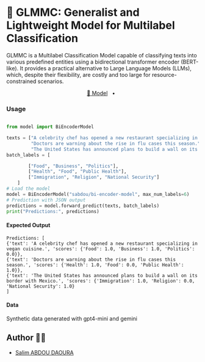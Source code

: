 # 🤖 GLMMC: Generalist and Lightweight Model for Multilabel Classification 

GLMMC is a Multilabel Classification Model capable of classifying texts into various predefined entities using a bidirectional transformer encoder (BERT-like). It provides a practical alternative to Large Language Models (LLMs), which, despite their flexibility, are costly and too large for resource-constrained scenarios.

<p align="center">
    <a href="https://huggingface.co/spaces/urchade/gliner_mediumv2.1">🤗 Model</a>
    <span>&nbsp;&nbsp;•&nbsp;&nbsp;</span>
    </a>
</p>

### Usage
```python

from model import BiEncoderModel

texts = ["A celebrity chef has opened a new restaurant specializing in vegan cuisine.",
         "Doctors are warning about the rise in flu cases this season.",
         "The United States has announced plans to build a wall on its border with Mexico."]
batch_labels = [

        ["Food", "Business", "Politics"],
        ["Health", "Food", "Public Health"],
        ["Immigration", "Religion", "National Security"]
    ]
# Load the model
model = BiEncoderModel("sabdou/bi-encoder-model", max_num_labels=6)
# Prediction with JSON output
predictions = model.forward_predict(texts, batch_labels)
print("Predictions:", predictions)

```


#### Expected Output

```
Predictions: [
{'text': 'A celebrity chef has opened a new restaurant specializing in vegan cuisine.', 'scores': {'Food': 1.0, 'Business': 1.0, 'Politics': 0.0}},
{'text': 'Doctors are warning about the rise in flu cases this season.', 'scores': {'Health': 1.0, 'Food': 0.0, 'Public Health': 1.0}},
{'text': 'The United States has announced plans to build a wall on its border with Mexico.', 'scores': {'Immigration': 1.0, 'Religion': 0.0, 'National Security': 1.0}
]

```

#### Data

Synthetic data generated with gpt4-mini and gemini 

## Author 🧑‍💻
- [Salim ABDOU DAOURA](https://github.com/sabdoudaoura)
